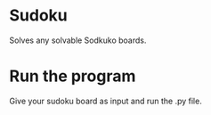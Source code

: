 # Sudoku

Solves any solvable Sodkuko boards. 

# Run the program
Give your sudoku board as input and run the .py file. 
